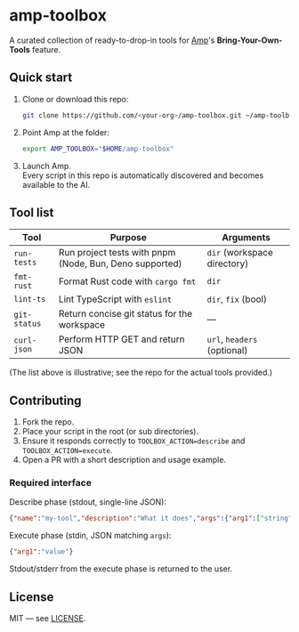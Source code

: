 # amp-toolbox

A curated collection of ready-to-drop-in tools for [Amp](https://ampcode.com/manual#toolboxes)'s **Bring-Your-Own-Tools** feature.

## Quick start

1. Clone or download this repo:  
   ```bash
   git clone https://github.com/<your-org>/amp-toolbox.git ~/amp-toolbox
   ```

2. Point Amp at the folder:  
   ```bash
   export AMP_TOOLBOX="$HOME/amp-toolbox"
   ```

3. Launch Amp.  
   Every script in this repo is automatically discovered and becomes available to the AI.

## Tool list

| Tool          | Purpose                                                | Arguments |
|---------------|--------------------------------------------------------|-----------|
| `run-tests`   | Run project tests with pnpm (Node, Bun, Deno supported) | `dir` (workspace directory) |
| `fmt-rust`    | Format Rust code with `cargo fmt`                      | `dir` |
| `lint-ts`     | Lint TypeScript with `eslint`                          | `dir`, `fix` (bool) |
| `git-status`  | Return concise git status for the workspace            | — |
| `curl-json`   | Perform HTTP GET and return JSON                       | `url`, `headers` (optional) |

(The list above is illustrative; see the repo for the actual tools provided.)

## Contributing

1. Fork the repo.  
2. Place your script in the root (or sub directories).  
3. Ensure it responds correctly to `TOOLBOX_ACTION=describe` and `TOOLBOX_ACTION=execute`.  
4. Open a PR with a short description and usage example.

### Required interface

Describe phase (stdout, single-line JSON):

```json
{"name":"my-tool","description":"What it does","args":{"arg1":["string","hint"]}}
```

Execute phase (stdin, JSON matching `args`):

```json
{"arg1":"value"}
```

Stdout/stderr from the execute phase is returned to the user.

## License

MIT — see [LICENSE](LICENSE).
